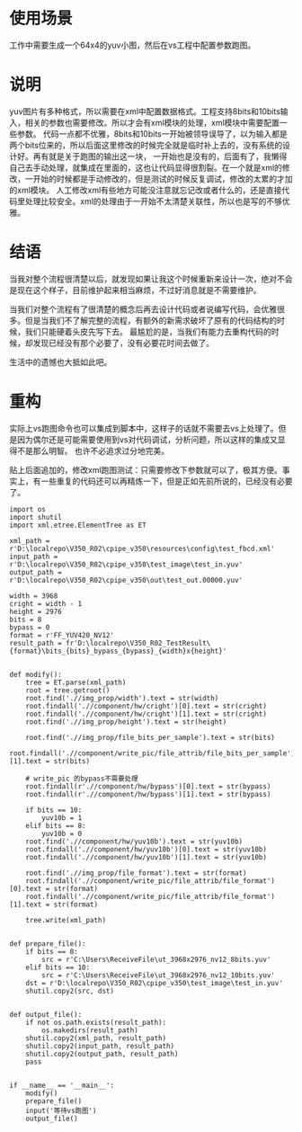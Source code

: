 # 使用场景
工作中需要生成一个64x4的yuv小图，然后在vs工程中配置参数跑图。

# 说明
yuv图片有多种格式，所以需要在xml中配置数据格式。工程支持8bits和10bits输入，相关的参数也需要修改。所以才会有xml模块的处理，xml模块中需要配置一些参数。
代码一点都不优雅，8bits和10bits一开始被领导误导了，以为输入都是两个bits位来的，所以后面这里修改的时候完全就是临时补上去的，没有系统的设计好。再有就是关于跑图的输出这一块，
一开始也是没有的，后面有了，我懒得自己去手动处理，就集成在里面的，这也让代码显得很割裂。在一个就是xml的修改，一开始的时候都是手动修改的，但是测试的时候反复调试，修改的太累的才加的xml模块。
人工修改xml有些地方可能没注意就忘记改或者什么的，还是直接代码里处理比较安全。xml的处理由于一开始不太清楚关联性，所以也是写的不够优雅。

# 结语
当我对整个流程很清楚以后，就发现如果让我这个时候重新来设计一次，绝对不会是现在这个样子，目前维护起来相当麻烦，不过好消息就是不需要维护。

当我们对整个流程有了很清楚的概念后再去设计代码或者说编写代码，会优雅很多。但是当我们不了解完整的流程，有额外的新需求破坏了原有的代码结构的时候，我们只能硬着头皮先写下去。
最尴尬的是，当我们有能力去重构代码的时候，却发现已经没有那个必要了，没有必要花时间去做了。

生活中的遗憾也大抵如此吧。

# 重构
实际上vs跑图命令也可以集成到脚本中，这样子的话就不需要去vs上处理了。但是因为偶尔还是可能需要使用到vs对代码调试，分析问题，所以这样的集成又显得不是那么明智。
也许不必追求过分地完美。

贴上后面追加的，修改xml跑图测试：只需要修改下参数就可以了，极其方便。事实上，有一些重复的代码还可以再精炼一下，但是正如先前所说的，已经没有必要了。
```Python3
import os
import shutil
import xml.etree.ElementTree as ET

xml_path = r'D:\localrepo\V350_R02\cpipe_v350\resources\config\test_fbcd.xml'
input_path = r'D:\localrepo\V350_R02\cpipe_v350\test_image\test_in.yuv'
output_path = r'D:\localrepo\V350_R02\cpipe_v350\out\test_out.00000.yuv'

width = 3968
cright = width - 1
height = 2976
bits = 8
bypass = 0
format = r'FF_YUV420_NV12'
result_path = fr'D:\localrepo\V350_R02_TestResult\{format}\bits_{bits}_bypass_{bypass}_{width}x{height}'


def modify():
    tree = ET.parse(xml_path)
    root = tree.getroot()
    root.find('.//img_prop/width').text = str(width)
    root.findall('.//component/hw/cright')[0].text = str(cright)
    root.findall('.//component/hw/cright')[1].text = str(cright)
    root.find('.//img_prop/height').text = str(height)

    root.find('.//img_prop/file_bits_per_sample').text = str(bits)
    root.findall('.//component/write_pic/file_attrib/file_bits_per_sample')[1].text = str(bits)

    # write_pic 的bypass不需要处理
    root.findall(r'.//component/hw/bypass')[0].text = str(bypass)
    root.findall(r'.//component/hw/bypass')[1].text = str(bypass)

    if bits == 10:
        yuv10b = 1
    elif bits == 8:
        yuv10b = 0
    root.find('.//component/hw/yuv10b').text = str(yuv10b)
    root.findall('.//component/hw/yuv10b')[0].text = str(yuv10b)
    root.findall('.//component/hw/yuv10b')[1].text = str(yuv10b)

    root.find('.//img_prop/file_format').text = str(format)
    root.findall('.//component/write_pic/file_attrib/file_format')[0].text = str(format)
    root.findall('.//component/write_pic/file_attrib/file_format')[1].text = str(format)

    tree.write(xml_path)


def prepare_file():
    if bits == 8:
        src = r'C:\Users\ReceiveFile\ut_3968x2976_nv12_8bits.yuv'
    elif bits == 10:
        src = r'C:\Users\ReceiveFile\ut_3968x2976_nv12_10bits.yuv'
    dst = r'D:\localrepo\V350_R02\cpipe_v350\test_image\test_in.yuv'
    shutil.copy2(src, dst)


def output_file():
    if not os.path.exists(result_path):
        os.makedirs(result_path)
    shutil.copy2(xml_path, result_path)
    shutil.copy2(input_path, result_path)
    shutil.copy2(output_path, result_path)
    pass


if __name__ == '__main__':
    modify()
    prepare_file()
    input('等待vs跑图')
    output_file()

```
